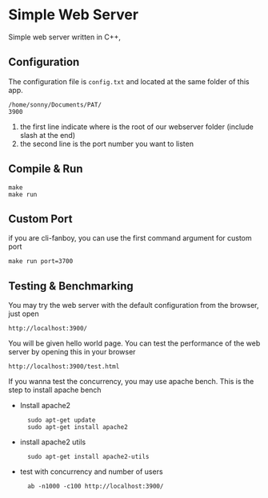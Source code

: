 # Simple Web Server

Simple web server written in C++,

## Configuration

The configuration file is `config.txt` and located at the same folder of this app.

	/home/sonny/Documents/PAT/
	3900

1. the first line indicate where is the root of our webserver folder (include slash at the end)
2. the second line is the port number you want to listen

## Compile & Run

	make
	make run

## Custom Port

if you are cli-fanboy, you can use the first command argument for custom port

	make run port=3700

## Testing & Benchmarking

You may try the web server with the default configuration from the browser, just open

	http://localhost:3900/

You will be given hello world page. You can test the performance of the web server by opening this in your browser

	http://localhost:3900/test.html

If you wanna test the concurrency, you may use apache bench. This is the step to install apache bench

- Install apache2

        sudo apt-get update
        sudo apt-get install apache2

- install apache2 utils

        sudo apt-get install apache2-utils

- test with concurrency and number of users

        ab -n1000 -c100 http://localhost:3900/

